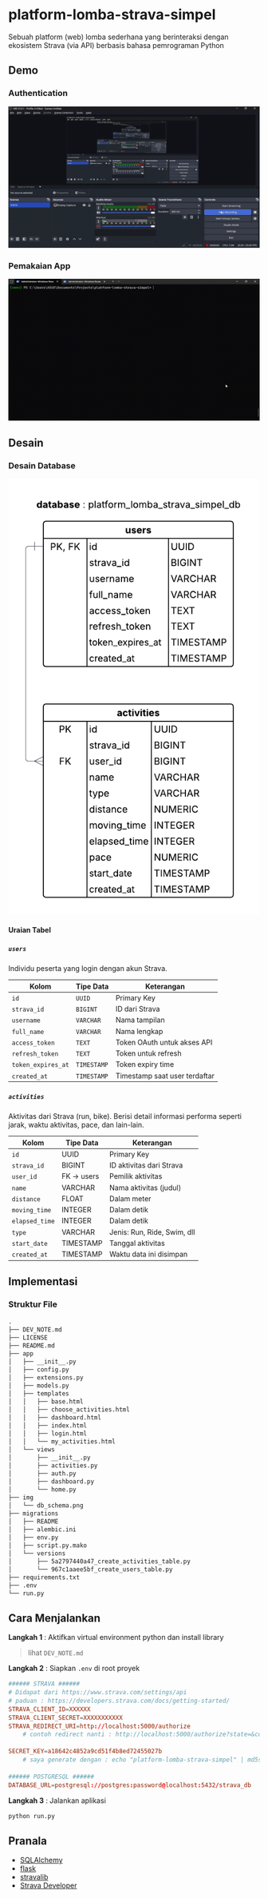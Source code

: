 # platform-lomba-strava-simpel

Sebuah platform (web) lomba sederhana yang berinteraksi dengan ekosistem Strava (via API) berbasis bahasa pemrograman Python

## Demo

### Authentication

![demo-autentikasi](./img/authentication_demo.gif)

### Pemakaian App

![demo-pemakaian-app](./img/simple_demo.gif)

## Desain

### Desain Database

<!-- ![Skema Database](./img/db_schema.png) -->

![Skema Database](./img/db_schema_initial.png)

#### Uraian Tabel

##### `users`

Individu peserta yang login dengan akun Strava.

| Kolom                | Tipe Data    | Keterangan                    |
| ------------------   | ----------   | ----------------------------- |
| `id`                 | `UUID`       | Primary Key                   |
| `strava_id`          | `BIGINT`     | ID dari Strava                |
| `username`           | `VARCHAR`    | Nama tampilan                 |
| `full_name`          | `VARCHAR`    | Nama lengkap                  |
| `access_token`       | `TEXT`       | Token OAuth untuk akses API   |
| `refresh_token`      | `TEXT`       | Token untuk refresh           |
| `token_expires_at`   | `TIMESTAMP`  | Token expiry time             |
| `created_at`         | `TIMESTAMP`  | Timestamp saat user terdaftar |

<!-- ##### `teams`

tim tempat peserta bergabung pada lomba.

| Kolom         | Tipe Data    | Keterangan                       |
| ------------  | ----------   | -------------------------------- |
| `id`          | `UUID`       | Primary Key                      |
| `name`        | `VARCHAR`    | Nama tim                         |
| `code`        | `VARCHAR`    | Kode unik  untuk join ke tim     |
| `created_at`  | `TIMESTAMP`  | Tanggal dibuat                   | -->

<!-- ##### `team_members`

Tabel penghubung untuk menyatakan relasi _many-to-many_ antara `users` dan `teams`.

| Kolom        | Tipe Data    | Keterangan             |
| ----------   | ----------   | ---------------------- |
| `id`         | `INT`        | Primary Key            |
| `user_id`    | FK → `users` | Peserta                |
| `team_id`    | FK → `teams` | Tim                    |
| `joined_at`  | `TIMESTAMP`  | Waktu bergabung ke tim | -->

##### `activities`

Aktivitas dari Strava (run, bike). Berisi detail informasi performa seperti jarak, waktu aktivitas, pace, dan lain-lain.

| Kolom          | Tipe Data  | Keterangan                  |
| -------------- | ---------- | --------------------------- |
| `id`           | UUID       | Primary Key                 |
| `strava_id`    | BIGINT     | ID aktivitas dari Strava    |
| `user_id`      | FK → users | Pemilik aktivitas           |
| `name`         | VARCHAR    | Nama aktivitas (judul)      |
| `distance`     | FLOAT      | Dalam meter                 |
| `moving_time`  | INTEGER    | Dalam detik                 |
| `elapsed_time` | INTEGER    | Dalam detik                 |
| `type`         | VARCHAR    | Jenis: Run, Ride, Swim, dll |
| `start_date`   | TIMESTAMP  | Tanggal aktivitas           |
| `created_at`   | TIMESTAMP  | Waktu data ini disimpan     |

<!-- ##### `team_scores`

hasil agregat perolehan performa dari seluruh anggota tim.

| Kolom            | Tipe Data           | Keterangan                          |
| ---------------  | -----------------   | ----------------------------------- |
| `id`             | `INT`               | Primary Key                         |
| `team_id`        | FK → `teams`        | Tim                                 |
| `total_distance` | `NUMERIC`           | Total jarak                         |
| `elapsed_time`   | `NUMERIC`           | Total waktu aktivitas               |
| `avg_pace`       | `NUMERIC`           | Rata-rata pace tim untuk total 20km |
| `submitted_at`   | `TIMESTAMP`         | Terakhir kali diperbarui            | -->

## Implementasi

### Struktur File

```tree
.
├── DEV_NOTE.md
├── LICENSE
├── README.md
├── app
│   ├── __init__.py
│   ├── config.py
│   ├── extensions.py
│   ├── models.py
│   ├── templates
│   │   ├── base.html
│   │   ├── choose_activities.html
│   │   ├── dashboard.html
│   │   ├── index.html
│   │   ├── login.html
│   │   └── my_activities.html
│   └── views
│       ├── __init__.py
│       ├── activities.py
│       ├── auth.py
│       ├── dashboard.py
│       └── home.py
├── img
│   └── db_schema.png
├── migrations
│   ├── README
│   ├── alembic.ini
│   ├── env.py
│   ├── script.py.mako
│   └── versions
│       ├── 5a2797440a47_create_activities_table.py
│       └── 967c1aaee5bf_create_users_table.py
├── requirements.txt
├── .env
└── run.py
```

## Cara Menjalankan

**Langkah 1** : Aktifkan virtual environment python dan install library

> lihat `DEV_NOTE.md`

**Langkah 2** : Siapkan `.env` di root proyek

```conf
###### STRAVA ######
# Didapat dari https://www.strava.com/settings/api
# paduan : https://developers.strava.com/docs/getting-started/
STRAVA_CLIENT_ID=XXXXXX
STRAVA_CLIENT_SECRET=XXXXXXXXXXX
STRAVA_REDIRECT_URI=http://localhost:5000/authorize
    # contoh redirect nanti : http://localhost:5000/authorize?state=&code=XXXX&scope=read,activity:read
    
SECRET_KEY=a18642c4852a9cd51f4b8ed72455027b
    # saya generate dengan : echo "platform-lomba-strava-simpel" | md5sum

###### POSTGRESQL ######
DATABASE_URL=postgresql://postgres:password@localhost:5432/strava_db
```

**Langkah 3** : Jalankan aplikasi

```bash
python run.py
```

## Pranala

- [SQLAlchemy](https://www.sqlalchemy.org/)
- [flask](https://flask.palletsprojects.com/en/stable/)
- [stravalib](https://github.com/stravalib/stravalib)
- [Strava Developer](https://developers.strava.com/)
